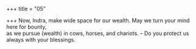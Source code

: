 +++
title = "05"

+++
Now, Indra, make wide space for our wealth. May we turn your mind  here for bounty,  
as we pursue (wealth) in cows, horses, and chariots. – Do you protect us  always with your blessings.  